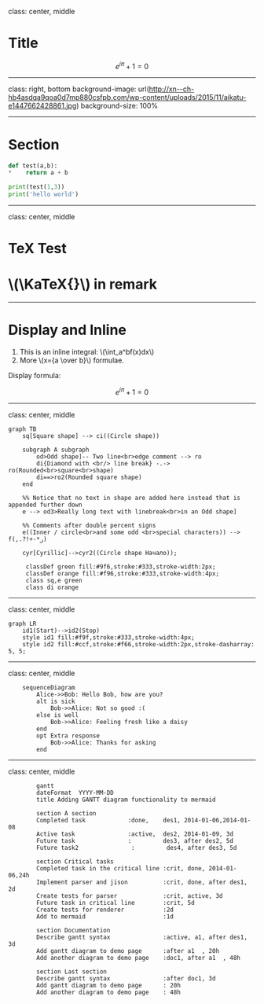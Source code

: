 
class: center, middle

# Title

$$e^{i\pi} + 1 = 0$$

---

class: right, bottom
background-image: url(http://xn--ch-hb4asdqa9qoa0d7mp880csfpb.com/wp-content/uploads/2015/11/aikatu-e1447662428861.jpg)
background-size: 100%

---

# Section

```python
def test(a,b):
*    return a + b

print(test(1,3))
print('hello world')

```

---

class: center, middle

# TeX Test

# \\(\KaTeX{}\\) in remark

---

# Display and Inline

1. This is an inline integral: \\(\int_a^bf(x)dx\\)
2. More \\(x={a \over b}\\) formulae.

Display formula:

$$e^{i\pi} + 1 = 0$$

---

class: center, middle

```mermaid-graph
graph TB
    sq[Square shape] --> ci((Circle shape))

    subgraph A subgraph
        od>Odd shape]-- Two line<br>edge comment --> ro
        di{Diamond with <br/> line break} -.-> ro(Rounded<br>square<br>shape)
        di==>ro2(Rounded square shape)
    end

    %% Notice that no text in shape are added here instead that is appended further down
    e --> od3>Really long text with linebreak<br>in an Odd shape]

    %% Comments after double percent signs
    e((Inner / circle<br>and some odd <br>special characters)) --> f(,.?!+-*ز)

    cyr[Cyrillic]-->cyr2((Circle shape Начало));

     classDef green fill:#9f6,stroke:#333,stroke-width:2px;
     classDef orange fill:#f96,stroke:#333,stroke-width:4px;
     class sq,e green
     class di orange
```


---

class: center, middle

```mermaid-graph
graph LR
    id1(Start)-->id2(Stop)
    style id1 fill:#f9f,stroke:#333,stroke-width:4px;
    style id2 fill:#ccf,stroke:#f66,stroke-width:2px,stroke-dasharray: 5, 5;
```


---

class: center, middle

```mermaid-graph
    sequenceDiagram
        Alice->>Bob: Hello Bob, how are you?
        alt is sick
            Bob->>Alice: Not so good :(
        else is well
            Bob->>Alice: Feeling fresh like a daisy
        end
        opt Extra response
            Bob->>Alice: Thanks for asking
        end
```


---

class: center, middle

```mermaid-graph
        gantt
        dateFormat  YYYY-MM-DD
        title Adding GANTT diagram functionality to mermaid

        section A section
        Completed task            :done,    des1, 2014-01-06,2014-01-08
        Active task               :active,  des2, 2014-01-09, 3d
        Future task               :         des3, after des2, 5d
        Future task2               :         des4, after des3, 5d

        section Critical tasks
        Completed task in the critical line :crit, done, 2014-01-06,24h
        Implement parser and jison          :crit, done, after des1, 2d
        Create tests for parser             :crit, active, 3d
        Future task in critical line        :crit, 5d
        Create tests for renderer           :2d
        Add to mermaid                      :1d

        section Documentation
        Describe gantt syntax               :active, a1, after des1, 3d
        Add gantt diagram to demo page      :after a1  , 20h
        Add another diagram to demo page    :doc1, after a1  , 48h

        section Last section
        Describe gantt syntax               :after doc1, 3d
        Add gantt diagram to demo page      : 20h
        Add another diagram to demo page    : 48h
```

